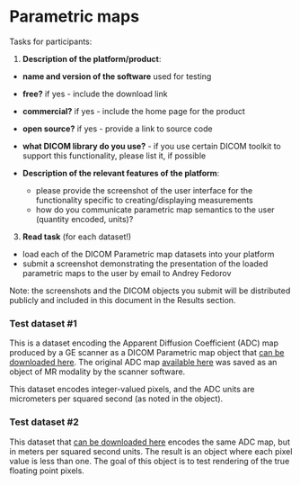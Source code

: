 # Parametric maps

Tasks for participants:

1. **Description of the platform/product**:
 * **name and version of the software** used for testing
 * **free?** if yes - include the download link
 * **commercial?** if yes - include the home page for the product
 * **open source?** if yes - provide a link to source code
 * **what DICOM library do you use?** - if you use certain DICOM toolkit to support this functionality, please list it, if possible

 * **Description of the relevant features of the platform**: 
    * please provide the screenshot of the user interface for the functionality specific to creating/displaying measurements 
    * how do you communicate parametric map semantics to the user (quantity encoded, units)? 

3. **Read task** (for each dataset!)
 * load each of the DICOM Parametric map datasets into your platform
 * submit a screenshot demonstrating the presentation of the loaded parametric maps to the user by email to Andrey Fedorov
 
Note: the screenshots and the DICOM objects you submit will be distributed publicly and included in this document in the Results section.

### Test dataset #1

This is a dataset encoding the Apparent Diffusion Coefficient (ADC) map produced by a GE scanner as a DICOM Parametric map object that [can be downloaded here](http://slicer.kitware.com/midas3/download/item/257241/paramap.dcm.zip). The original ADC map [available here](http://slicer.kitware.com/midas3/download/item/126196/701-ADCb500.zip) was saved as an object of MR modality by the scanner software.

This dataset encodes integer-valued pixels, and the ADC units are micrometers per squared second (as noted in the object).

### Test dataset #2

This dataset that [can be downloaded here](http://slicer.kitware.com/midas3/download/item/257243/paramap-float.dcm.zip) encodes the same ADC map, but in meters per squared second units. The result is an object where each pixel value is less than one. The goal of this object is to test rendering of the true floating point pixels.